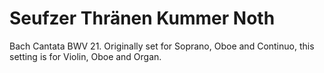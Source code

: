 Seufzer Thränen Kummer Noth
=========

Bach Cantata BWV 21. Originally set for Soprano, Oboe and Continuo, this setting is for Violin, Oboe and Organ.